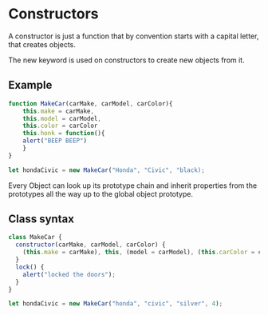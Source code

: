 # Constructors

A constructor is just a function that by convention starts with a capital letter, that creates objects.

The new keyword is used on constructors to create new objects from it.

## Example

```js
function MakeCar(carMake, carModel, carColor){
    this.make = carMake,
    this.model = carModel,
    this.color = carColor
    this.honk = function(){
    alert("BEEP BEEP")
    }
}

let hondaCivic = new MakeCar("Honda", "Civic", "black);
```

Every Object can look up its prototype chain and inherit properties from the prototypes all the way up to the global object prototype.

## Class syntax

```js
class MakeCar {
  constructor(carMake, carModel, carColor) {
    (this.make = carMake), this, (model = carModel), (this.carColor = carColor);
  }
  lock() {
    alert("locked the doors");
  }
}

let hondaCivic = new MakeCar("honda", "civic", "silver", 4);
```
